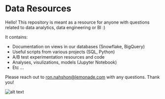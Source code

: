 # Data Resources


Hello! This repository is meant as a resource for anyone with questions related to data analytics, data engineering or BI :) 

It contains:

- Documentation on views in our databases (Snowflake, BigQuery)
- Useful scripts from various projects (SQL, Python)
- A/B test experimentation resources and code
- Analyses, visulizations, models (Jupyter Notebook)
- Etc ...

Please reach out to ron.nahshon@lemonade.com with any questions. Thank you!

![alt text](http://www.insurancescored.com/wp-content/uploads/2018/08/lemonade1.png)
